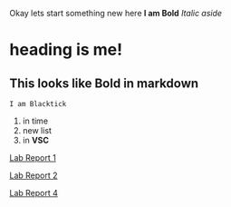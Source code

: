 Okay lets start something new here
**I am Bold** *Italic aside*
# heading is me!
## This looks like Bold in markdown
`I am Blacktick`
1. in time
2. new list
3. in **VSC**


[Lab Report 1](https://tonytian919.github.io/cse15l-lab-reports/lab-report-1-week-0.html)

[Lab Report 2](https://tonytian919.github.io/cse15l-lab-reports/lab-report-3.html)

[Lab Report 4](https://tonytian919.github.io/cse15l-lab-reports/lab-report-4-week-6&7.html)
